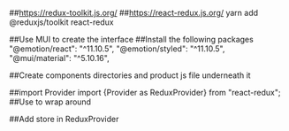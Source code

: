 ##https://redux-toolkit.js.org/
##https://react-redux.js.org/
yarn add @reduxjs/toolkit react-redux

##Use MUI to create the interface
##Install the following packages
"@emotion/react": "^11.10.5",
"@emotion/styled": "^11.10.5",
"@mui/material": "^5.10.16",

##Create components directories and product js file underneath it

##import Provider
import {Provider as ReduxProvider} from "react-redux";
##Use <ReduxProvider> </ReduxProvider> to wrap around <App/>

##Add store in ReduxProvider